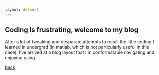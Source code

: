 ```yaml
---
layout: default
---
```


## Coding is frustrating, welcome to my blog

After a lot of tweaking and desparate attempts to recall the little coding I learned in undergrad (in matlab, which is not particularly useful in this case), I've arrived at a blog layout that I'm conformatable navigating and enjoying using. 

[back](./)
